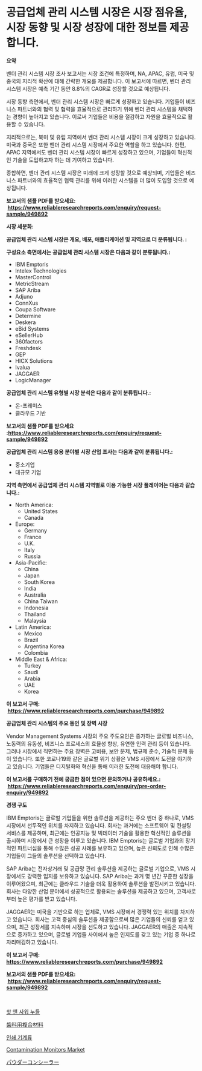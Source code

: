 <p><h1>공급업체 관리 시스템 시장은 시장 점유율, 시장 동향 및 시장 성장에 대한 정보를 제공합니다.</h1></p><p><strong>요약</strong></p>
<p><p>벤더 관리 시스템 시장 조사 보고서는 시장 조건에 특정하며, NA, APAC, 유럽, 미국 및 중국의 지리적 확산에 대해 간략한 개요를 제공합니다. 이 보고서에 따르면, 벤더 관리 시스템 시장은 예측 기간 동안 8.8%의 CAGR로 성장할 것으로 예상됩니다.</p><p>시장 동향 측면에서, 벤더 관리 시스템 시장은 빠르게 성장하고 있습니다. 기업들이 비즈니스 파트너와의 협력 및 협력을 효율적으로 관리하기 위해 벤더 관리 시스템을 채택하는 경향이 높아지고 있습니다. 이로써 기업들은 비용을 절감하고 자원을 효율적으로 활용할 수 있습니다.</p><p>지리적으로는, 북미 및 유럽 지역에서 벤더 관리 시스템 시장이 크게 성장하고 있습니다. 미국과 중국은 또한 벤더 관리 시스템 시장에서 주요한 역할을 하고 있습니다. 한편, APAC 지역에서도 벤더 관리 시스템 시장이 빠르게 성장하고 있으며, 기업들이 혁신적인 기술을 도입하고자 하는 데 기여하고 있습니다.</p><p>종합하면, 벤더 관리 시스템 시장은 미래에 크게 성장할 것으로 예상되며, 기업들은 비즈니스 파트너와의 효율적인 협력 관리를 위해 이러한 시스템을 더 많이 도입할 것으로 예상됩니다.</p></p>
<p><strong>보고서의 샘플 PDF를 받으세요: &nbsp;<a href="https://www.reliableresearchreports.com/enquiry/request-sample/949892">https://www.reliableresearchreports.com/enquiry/request-sample/949892</a></strong></p>
<p><strong>시장 세분화:</strong></p>
<p><strong> 공급업체 관리 시스템 시장은 개요, 배포, 애플리케이션 및 지역으로 더 분류됩니다. :</strong></p>
<p><strong>구성요소 측면에서는 공급업체 관리 시스템 시장은 다음과 같이 분류됩니다.:</strong></p>
<p><ul><li>IBM Emptoris</li><li>Intelex Technologies</li><li>MasterControl</li><li>MetricStream</li><li>SAP Ariba</li><li>Adjuno</li><li>ConnXus</li><li>Coupa Software</li><li>Determine</li><li>Deskera</li><li>eBid Systems</li><li>eSellerHub</li><li>360factors</li><li>Freshdesk</li><li>GEP</li><li>HICX Solutions</li><li>Ivalua</li><li>JAGGAER</li><li>LogicManager</li></ul></p>
<p><strong> 공급업체 관리 시스템 유형별 시장 분석은 다음과 같이 분류됩니다.:</strong></p>
<p><ul><li>온-프레미스</li><li>클라우드 기반</li></ul></p>
<p><strong>보고서의 샘플 PDF를 받으세요 :<a href="https://www.reliableresearchreports.com/enquiry/request-sample/949892">https://www.reliableresearchreports.com/enquiry/request-sample/949892</a></strong></p>
<p><strong> 공급업체 관리 시스템 응용 분야별 시장 산업 조사는 다음과 같이 분류됩니다.:</strong></p>
<p><ul><li>중소기업</li><li>대규모 기업</li></ul></p>
<p><strong>지역 측면에서 공급업체 관리 시스템 지역별로 이용 가능한 시장 플레이어는 다음과 같습니다.:</strong></p>
<p><ul>
    <li>
        North America:
        <ul>
            <li>United States</li>
            <li>Canada</li>
        </ul>
    </li>
    <li>
        Europe:
        <ul>
            <li>Germany</li>
            <li>France</li>
            <li>U.K.</li>
            <li>Italy</li>
            <li>Russia</li>
        </ul>
    </li>
    <li>
        Asia-Pacific:
        <ul>
            <li>China</li>
            <li>Japan</li>
            <li>South Korea</li>
            <li>India</li>
            <li>Australia</li>
            <li>China Taiwan</li>
            <li>Indonesia</li>
            <li>Thailand</li>
            <li>Malaysia</li>
        </ul>
    </li>
    <li>
        Latin America:
        <ul>
            <li>Mexico</li>
            <li>Brazil</li>
            <li>Argentina Korea</li>
            <li>Colombia</li>
        </ul>
    </li>
    <li>
        Middle East & Africa:
        <ul>
            <li>Turkey</li>
            <li>Saudi</li>
            <li>Arabia</li>
            <li>UAE</li>
            <li>Korea</li>
        </ul>
    </li>
    </ul></p>
<p><strong>이 보고서 구매: &nbsp;<a href="https://www.reliableresearchreports.com/purchase/949892">https://www.reliableresearchreports.com/purchase/949892</a></strong></p>
<p><strong>공급업체 관리 시스템의 주요 동인 및 장벽 시장</strong></p>
<p><p>Vendor Management Systems 시장의 주요 주도요인은 증가하는 글로벌 비즈니스, 노동력의 유동성, 비즈니스 프로세스의 효율성 향상, 유연한 인력 관리 등이 있습니다. 그러나 시장에서 직면하는 주요 장벽은 고비용, 보안 문제, 법규제 준수, 기술적 문제 등이 있습니다. 또한 코로나19와 같은 글로벌 위기 상황은 VMS 시장에서 도전을 야기하고 있습니다. 기업들은 디지털화와 혁신을 통해 이러한 도전에 대응해야 합니다.</p></p>
<p><strong>이 보고서를 구매하기 전에 궁금한 점이 있으면 문의하거나 공유하세요.: &nbsp;<a href="https://www.reliableresearchreports.com/enquiry/pre-order-enquiry/949892">https://www.reliableresearchreports.com/enquiry/pre-order-enquiry/949892</a></strong></p>
<p><strong>경쟁 구도</strong></p>
<p><p>IBM Emptoris는 글로벌 기업들을 위한 솔루션을 제공하는 주요 벤더 중 하나로, VMS 시장에서 선두적인 위치를 차지하고 있습니다. 회사는 과거에는 소프트웨어 및 컨설팅 서비스를 제공하며, 최근에는 인공지능 및 빅데이터 기술을 활용한 혁신적인 솔루션을 출시하며 시장에서 큰 성장을 이루고 있습니다. IBM Emptoris는 글로벌 기업과의 장기적인 파트너십을 통해 수많은 성공 사례를 보유하고 있으며, 높은 신뢰도로 인해 수많은 기업들이 그들의 솔루션을 선택하고 있습니다.</p><p>SAP Ariba는 전자상거래 및 공급망 관리 솔루션을 제공하는 글로벌 기업으로, VMS 시장에서도 강력한 입지를 보유하고 있습니다. SAP Ariba는 과거 몇 년간 꾸준한 성장을 이루어왔으며, 최근에는 클라우드 기술을 더욱 활용하여 솔루션을 발전시키고 있습니다. 회사는 다양한 산업 분야에서 성공적으로 활용되는 솔루션을 제공하고 있으며, 고객사로부터 높은 평가를 받고 있습니다.</p><p>JAGGAER는 미국을 기반으로 하는 업체로, VMS 시장에서 경쟁력 있는 위치를 차지하고 있습니다. 회사는 고객 중심의 솔루션을 제공함으로써 많은 기업들의 신뢰를 얻고 있으며, 최근 성장세를 지속하며 시장을 선도하고 있습니다. JAGGAER의 매출은 지속적으로 증가하고 있으며, 글로벌 기업들 사이에서 높은 인지도를 갖고 있는 기업 중 하나로 자리매김하고 있습니다.</p></p>
<p><strong>이 보고서 구매: &nbsp; <a href="https://www.reliableresearchreports.com/purchase/949892">https://www.reliableresearchreports.com/purchase/949892</a></strong></p>
<p><strong>보고서의 샘플 PDF를 받으세요: &nbsp;<a href="https://www.reliableresearchreports.com/enquiry/request-sample/949892">https://www.reliableresearchreports.com/enquiry/request-sample/949892</a></strong><strong></strong></p>
<p>&nbsp;</p>
<p><p><a href="https://medium.com/@avramcornescu20221/%EB%A7%A4%EC%9A%B4%EA%B3%BC-%EC%93%B4-%EB%A7%9B%EC%9D%98-%EA%B5%AD%EC%88%98-%EC%8B%9C%EC%9E%A5-%EC%A1%B0%EC%82%AC-%EB%B3%B4%EA%B3%A0%EC%84%9C-%EA%B7%B8-%EC%97%AD%EC%82%AC-%EB%B0%8F-2024%EB%85%84%EB%B6%80%ED%84%B0-2031%EB%85%84%EA%B9%8C%EC%A7%80%EC%9D%98-%EC%98%88%EC%B8%A1-6b57e4a15748">핫 앤 사워 누들</a></p><p><a href="https://medium.com/@santosuigrtley997836/%E6%AD%AF%E7%A7%91%E7%94%A8%E3%82%B3%E3%83%B3%E3%83%9D%E3%82%B8%E3%83%83%E3%83%88%E6%9D%90%E6%96%99%E3%81%AE%E5%B8%82%E5%A0%B4%E5%88%86%E6%9E%90-%E3%81%9D%E3%81%AEcagr-%E5%B8%82%E5%A0%B4%E3%82%BB%E3%82%B0%E3%83%A1%E3%83%B3%E3%83%86%E3%83%BC%E3%82%B7%E3%83%A7%E3%83%B3-%E3%81%8A%E3%82%88%E3%81%B3%E3%82%B0%E3%83%AD%E3%83%BC%E3%83%90%E3%83%AB%E7%94%A3%E6%A5%AD%E6%A6%82%E8%A6%81-949a5f4af888">歯科用複合材料</a></p><p><a href="https://medium.com/@ieremiapadurariu20221/%EC%9D%B8%EC%87%84-%EA%B8%B0%EA%B3%84-%EC%8B%9C%EC%9E%A5-%EB%8F%99%ED%96%A5-%EC%8B%9C%EC%9E%A5-%EB%8F%99%ED%96%A5-%EC%84%B1%EC%9E%A5-2024%EB%85%84%EB%B6%80%ED%84%B0-2031%EB%85%84%EA%B9%8C%EC%A7%80-%EC%98%88%EC%B8%A1-61da448ca38c">인쇄 기계류</a></p><p><a href="https://github.com/RoccoManning/Market-Research-Report-List-4/blob/main/contamination-monitors-market.md">Contamination Monitors Market</a></p><p><a href="https://medium.com/@rylanaufman56456/%E3%83%91%E3%82%A6%E3%83%80%E3%83%BC%E3%82%B3%E3%83%B3%E3%82%B7%E3%83%BC%E3%83%A9%E3%83%BC%E5%B8%82%E5%A0%B4%E3%81%AE%E8%A6%8F%E6%A8%A1%E3%81%A8%E5%B8%82%E5%A0%B4%E5%8B%95%E5%90%91-%E5%AE%8C%E5%85%A8%E3%81%AA%E6%A5%AD%E7%95%8C%E6%A6%82%E8%A6%81-2024%E5%B9%B4%E3%81%8B%E3%82%892031%E5%B9%B4-094788a710d5">パウダーコンシーラー</a></p></p>